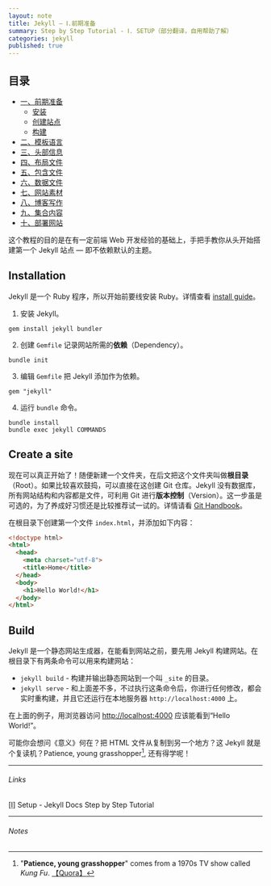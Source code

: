 ```yaml
---
layout: note
title: Jekyll — Ⅰ.前期准备
summary: Step by Step Tutorial - Ⅰ. SETUP（部分翻译，自用帮助了解）
categories: jekyll
published: true
---
```


## 目录

- [一、前期准备 ](../jekyll/01st-setup.html)
	- [安装 ](#installation)
	- [创建站点](#create-a-site)
	- [构建](#build)
- [二、模板语言 ](../jekyll/02nd-Liquid.html)
- [三、头部信息  ](../jekyll/03rd-Front-Matter.html)
- [四、布局文件 ](../jekyll/04th-Layouts.html)
- [五、包含文件 ](../jekyll/05th-Includes.html)
- [六、数据文件 ](../jekyll/06th-Data-Files.html)
- [七、网站素材 ](../jekyll/07th-Assets.html)
- [八、博客写作 ](../jekyll/08th-Blogging.html)
- [九、集合内容 ](../jekyll/09th-Collections.html)
- [十、部署网站 ](../jekyll/10th-Deployment.html)

这个教程的目的是在有一定前端 Web 开发经验的基础上，手把手教你从头开始搭建第一个 Jekyll 站点 — 即不依赖默认的主题。

## Installation
Jekyll 是一个 Ruby 程序，所以开始前要线安装 Ruby。详情查看 [install guide](https://jekyllrb.com/docs/installation/)。

1. 安装 Jekyll。
```
gem install jekyll bundler
```
2. 创建 `Gemfile` 记录网站所需的**依赖**（Dependency）。
```
bundle init
```
3. 编辑 `Gemfile` 把 Jekyll 添加作为依赖。
```
gem "jekyll"
```
4. 运行 `bundle` 命令。
```
bundle install 
bundle exec jekyll COMMANDS
```

## Create a site
现在可以真正开始了！随便新建一个文件夹，在后文把这个文件夹叫做**根目录**（Root）。如果比较喜欢鼓捣，可以直接在这创建 Git 仓库。Jekyll 没有数据库，所有网站结构和内容都是文件，可利用 Git 进行**版本控制**（Version）。这一步虽是可选的，为了养成好习惯还是比较推荐试一试的。详情请看 [Git Handbook](https://guides.github.com/introduction/git-handbook/)。

在根目录下创建第一个文件 `index.html`，并添加如下内容：
```html
<!doctype html>
<html>
  <head>
    <meta charset="utf-8">
    <title>Home</title>
  </head>
  <body>
    <h1>Hello World!</h1>
  </body>
</html>
```

## Build
Jekyll 是一个静态网站生成器，在能看到网站之前，要先用 Jekyll 构建网站。在根目录下有两条命令可以用来构建网站：
- `jekyll build` - 构建并输出静态网站到一个叫 `_site` 的目录。
- `jekyll serve` - 和上面差不多，不过执行这条命令后，你进行任何修改，都会实时重构建，并且它还运行在本地服务器 `http://localhost:4000` 上。

在上面的例子，用浏览器访问 [http://localhost:4000](http://localhost:4000/) 应该能看到“Hello World!”。

可能你会想问《意义》何在？把 HTML 文件从复制到另一个地方？这 Jekyll 就是个复读机？Patience, young grasshopper[^1], 还有得学呢！

---
###### Links
[[Ⅰ]](https://jekyllrb.com/docs/step-by-step/01-setup/) Setup - Jekyll Docs Step by Step Tutorial 

---
###### Notes

[^1]: "**Patience, young grasshopper**" comes from a 1970s TV show called *Kung Fu*. [【Quora】](https://www.quora.com/Where-does-that-phrase-patience-young-grasshopper-originate)

